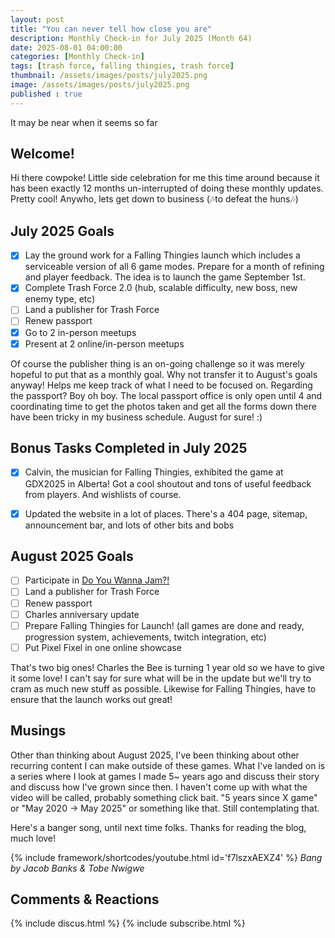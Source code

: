 ```yaml
---
layout: post
title: "You can never tell how close you are"
description: Monthly Check-in for July 2025 (Month 64)
date: 2025-08-01 04:00:00
categories: [Monthly Check-in]
tags: [trash force, falling thingies, trash force]
thumbnail: /assets/images/posts/july2025.png
image: /assets/images/posts/july2025.png
published : true
---
```


It may be near when it seems so far

## Welcome!
Hi there cowpoke! Little side celebration for me this time around because it has been exactly 12 months un-interrupted of doing these monthly updates. Pretty cool! Anywho, lets get down to business (🎶to defeat the huns🎶)


## July 2025 Goals 
  - [x] Lay the ground work for a Falling Thingies launch which includes a serviceable version of all 6 game modes. Prepare for a month of refining and player feedback. The idea is to launch the game September 1st.
  - [x] Complete Trash Force 2.0 (hub, scalable difficulty, new boss, new enemy type, etc)
  - [ ] Land a publisher for Trash Force
  - [ ] Renew passport
  - [x] Go to 2 in-person meetups
  - [x] Present at 2 online/in-person meetups

Of course the publisher thing is an on-going challenge so it was merely hopeful to put that as a monthly goal. Why not transfer it to August's goals anyway! Helps me keep track of what I need to be focused on. Regarding the passport? Boy oh boy. The local passport office is only open until 4 and coordinating time to get the photos taken and get all the forms down there have been tricky in my business schedule. August for sure! :)


## Bonus Tasks Completed in July 2025
  - [x] Calvin, the musician for Falling Thingies, exhibited the game at GDX2025 in Alberta! Got a cool shoutout and tons of useful feedback from players. And wishlists of course.
  - [x] Updated the website in a lot of places. There's a 404 page, sitemap, announcement bar, and lots of other bits and bobs


   


## August 2025 Goals 
  - [ ] Participate in [Do You Wanna Jam?!](https://itch.io/jam/do-you-wanna-jam-2025)
  - [ ] Land a publisher for Trash Force
  - [ ] Renew passport
  - [ ] Charles anniversary update
  - [ ] Prepare Falling Thingies for Launch! (all games are done and ready, progression system, achievements, twitch integration, etc)
  - [ ] Put Pixel Fixel in one online showcase

That's two big ones! Charles the Bee is turning 1 year old so we have to give it some love! I can't say for sure what will be in the update but we'll try to cram as much new stuff as possible. Likewise for Falling Thingies, have to ensure that the launch works out great!



## Musings
Other than thinking about August 2025, I've been thinking about other recurring content I can make outside of these games. What I've landed on is a series where I look at games I made 5~ years ago and discuss their story and discuss how I've grown since then. I haven't come up with what the video will be called, probably something click bait. "5 years since X game" or "May 2020 -> May 2025" or something like that. Still contemplating that.

Here's a banger song, until next time folks. Thanks for reading the blog, much love!

{% include framework/shortcodes/youtube.html id='f7lszxAEXZ4' %}
_Bang by Jacob Banks & Tobe Nwigwe_

## Comments & Reactions

{% include discus.html %}
{% include subscribe.html %}